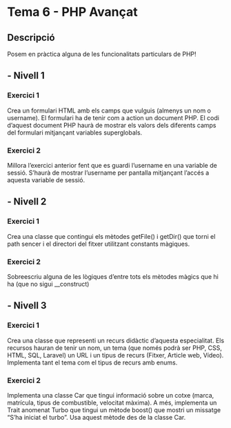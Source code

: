 # Tema 6 - PHP Avançat 
## Descripció
Posem en pràctica alguna de les funcionalitats particulars de PHP!
## - Nivell 1
### Exercici 1
Crea un formulari HTML amb els camps que vulguis (almenys un nom o username). El formulari ha de tenir com a action un document PHP. El codi d’aquest document PHP haurà de mostrar els valors dels diferents camps del formulari mitjançant variables superglobals.
### Exercici 2
Millora l’exercici anterior fent que es guardi l’username en una variable de sessió. S’haurà de mostrar l’username per pantalla mitjançant l’accés a aquesta variable de sessió.
## - Nivell 2
### Exercici 1
Crea una classe que contingui els mètodes getFile() i getDir() que torni el path sencer i el directori del fitxer utilitzant constants màgiques.
### Exercici 2
Sobreescriu alguna de les lògiques d’entre tots els mètodes màgics que hi ha (que no sigui __construct)
## - Nivell 3
### Exercici 1
Crea una classe que representi un recurs didàctic d’aquesta especialitat. Els recursos hauran de tenir un nom, un tema (que només podrà ser PHP, CSS, HTML, SQL, Laravel) un URL i un tipus de recurs (Fitxer, Article web, Vídeo). Implementa tant el tema com el tipus de recurs amb enums.
### Exercici 2
Implementa una classe Car que tingui informació sobre un cotxe (marca, matrícula, tipus de combustible, velocitat màxima). A més, implementa un Trait anomenat Turbo que tingui un mètode boost() que mostri un missatge “S’ha iniciat el turbo”. Usa aquest mètode des de la classe Car.